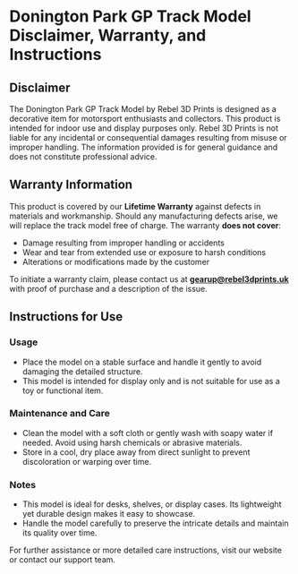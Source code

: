 # Donington Park GP Track Model Disclaimer, Warranty, and Instructions

## Disclaimer

The Donington Park GP Track Model by Rebel 3D Prints is designed as a decorative item for motorsport enthusiasts and collectors. This product is intended for indoor use and display purposes only. Rebel 3D Prints is not liable for any incidental or consequential damages resulting from misuse or improper handling. The information provided is for general guidance and does not constitute professional advice.

## Warranty Information

This product is covered by our **Lifetime Warranty** against defects in materials and workmanship. Should any manufacturing defects arise, we will replace the track model free of charge. The warranty **does not cover**:

- Damage resulting from improper handling or accidents
- Wear and tear from extended use or exposure to harsh conditions
- Alterations or modifications made by the customer

To initiate a warranty claim, please contact us at **gearup@rebel3dprints.uk** with proof of purchase and a description of the issue.

## Instructions for Use

### Usage

- Place the model on a stable surface and handle it gently to avoid damaging the detailed structure.
- This model is intended for display only and is not suitable for use as a toy or functional item.

### Maintenance and Care

- Clean the model with a soft cloth or gently wash with soapy water if needed. Avoid using harsh chemicals or abrasive materials.
- Store in a cool, dry place away from direct sunlight to prevent discoloration or warping over time.

### Notes

- This model is ideal for desks, shelves, or display cases. Its lightweight yet durable design makes it easy to showcase.
- Handle the model carefully to preserve the intricate details and maintain its quality over time.

For further assistance or more detailed care instructions, visit our website or contact our support team.

